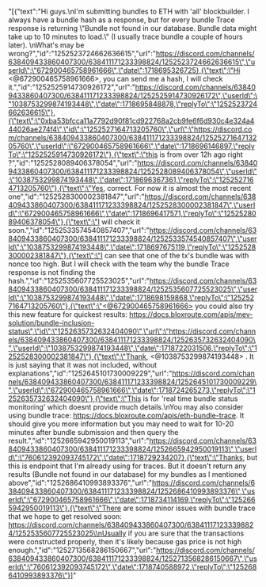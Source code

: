 "[{\"text\":\"Hi guys.\\nI'm submitting bundles to ETH with 'all' blockbuilder. I always have a bundle hash as a response, but for every bundle Trace response is returning \\\"Bundle not found in our database. Bundle data might take up to 10 minutes to load.\\\" (I usually trace bundle a couple of hours later). \\nWhat's may be wrong?\",\"id\":\"1252523724662636615\",\"url\":\"https://discord.com/channels/638409433860407300/638411171233398824/1252523724662636615\",\"userId\":\"672900465758961666\",\"date\":1718695326725},{\"text\":\"Hi <@672900465758961666>, you can send me a hash, I will check it.\",\"id\":\"1252525914730926172\",\"url\":\"https://discord.com/channels/638409433860407300/638411171233398824/1252525914730926172\",\"userId\":\"1038753299874193448\",\"date\":1718695848878,\"replyTo\":\"1252523724662636615\"},{\"text\":\"0xba53bfcca11a7792d90f81cd922768a2cb9fe6f6d930c4e324a444026ae274f4\",\"id\":\"1252527164713205760\",\"url\":\"https://discord.com/channels/638409433860407300/638411171233398824/1252527164713205760\",\"userId\":\"672900465758961666\",\"date\":1718696146897,\"replyTo\":\"1252525914730926172\"},{\"text\":\"this is from over 12h ago right ?\",\"id\":\"1252528089406378054\",\"url\":\"https://discord.com/channels/638409433860407300/638411171233398824/1252528089406378054\",\"userId\":\"1038753299874193448\",\"date\":1718696367361,\"replyTo\":\"1252527164713205760\"},{\"text\":\"Yes, correct. For now it is almost the most recent one\",\"id\":\"1252528300002381847\",\"url\":\"https://discord.com/channels/638409433860407300/638411171233398824/1252528300002381847\",\"userId\":\"672900465758961666\",\"date\":1718696417571,\"replyTo\":\"1252528089406378054\"},{\"text\":\"I will check it soon.\",\"id\":\"1252533574540857407\",\"url\":\"https://discord.com/channels/638409433860407300/638411171233398824/1252533574540857407\",\"userId\":\"1038753299874193448\",\"date\":1718697675119,\"replyTo\":\"1252528300002381847\"},{\"text\":\"I can see that one of the tx's bundle was with nonce too high. But I will check with the team why the bundle Trace response is not finding the hash.\",\"id\":\"1252535607725523025\",\"url\":\"https://discord.com/channels/638409433860407300/638411171233398824/1252535607725523025\",\"userId\":\"1038753299874193448\",\"date\":1718698159868,\"replyTo\":\"1252527164713205760\"},{\"text\":\"<@672900465758961666> you could also try this new feature for quickest results: https://docs.bloxroute.com/apis/mev-solution/bundle-inclusion-status\",\"id\":\"1252635732632404090\",\"url\":\"https://discord.com/channels/638409433860407300/638411171233398824/1252635732632404090\",\"userId\":\"1038753299874193448\",\"date\":1718722031506,\"replyTo\":\"1252528300002381847\"},{\"text\":\"Thank, <@1038753299874193448> . It is just saying that it was not included, without explanations\",\"id\":\"1252645101730009229\",\"url\":\"https://discord.com/channels/638409433860407300/638411171233398824/1252645101730009229\",\"userId\":\"672900465758961666\",\"date\":1718724265273,\"replyTo\":\"1252635732632404090\"},{\"text\":\"This is for 'real time bundle status monitoring' which doesnt provide much details.\\nYou may also consider using bundle trace: https://docs.bloxroute.com/apis/eth-bundle-trace. It should give you more information but you may need to wait for 10-20 minutes after bundle submission and then query the result.\",\"id\":\"1252665942950019113\",\"url\":\"https://discord.com/channels/638409433860407300/638411171233398824/1252665942950019113\",\"userId\":\"760612392093745172\",\"date\":1718729234207},{\"text\":\"Thanks, but this is endpoint that I'm already using for traces. But it doesn't return any results (Bundle not found in our database) for my bundles as I mentioned above\",\"id\":\"1252686410993893376\",\"url\":\"https://discord.com/channels/638409433860407300/638411171233398824/1252686410993893376\",\"userId\":\"672900465758961666\",\"date\":1718734114169,\"replyTo\":\"1252665942950019113\"},{\"text\":\"There are some minor issues with bundle trace that we hope to get resolved soon: https://discord.com/channels/638409433860407300/638411171233398824/1252535607725523025\\nUsually if you are sure that the transactions were constructed properly, then it's likely because gas price is not high enough.\",\"id\":\"1252713568286150667\",\"url\":\"https://discord.com/channels/638409433860407300/638411171233398824/1252713568286150667\",\"userId\":\"760612392093745172\",\"date\":1718740588972,\"replyTo\":\"1252686410993893376\"}]"